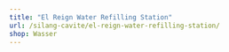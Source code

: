 ```yaml
---
title: "El Reign Water Refilling Station"
url: /silang-cavite/el-reign-water-refilling-station/
shop: Wasser
---
```

